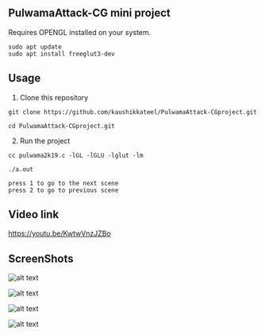 ## PulwamaAttack-CG mini project

Requires OPENGL installed on your system.
```
sudo apt update
sudo apt install freeglut3-dev
```
## Usage
1. Clone this repository
```
git clone https://github.com/kaushikkateel/PulwamaAttack-CGproject.git

cd PulwamaAttack-CGproject.git
```
2. Run the project
```
cc pulwama2k19.c -lGL -lGLU -lglut -lm

./a.out

press 1 to go to the next scene 
press 2 to go to previous scene

```
## Video link
  https://youtu.be/KwtwVnzJZBo


## ScreenShots

![alt text](https://github.com/kaushikkateel/PulwamaAttack-CGproject/blob/master/images/2.PNG)

![alt text](https://github.com/kaushikkateel/PulwamaAttack-CGproject/blob/master/images/3.PNG)

![alt text](https://github.com/kaushikkateel/PulwamaAttack-CGproject/blob/master/images/4.PNG)

![alt text](https://github.com/kaushikkateel/PulwamaAttack-CGproject/blob/master/images/5.png)


